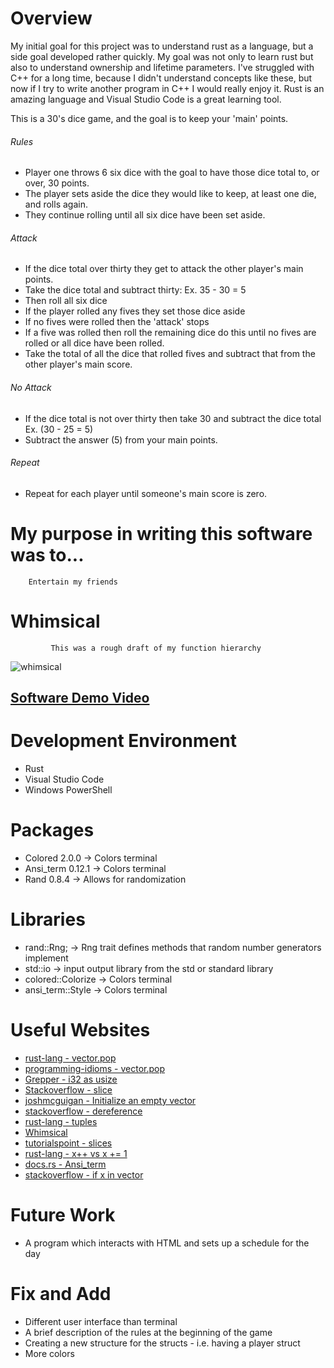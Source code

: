 # Overview

My initial goal for this project was to understand rust as a language, but a side goal developed rather quickly. My goal was not only to learn rust but also to understand ownership and lifetime parameters. I've struggled with C++ for a long time, because I didn't understand concepts like these, but now if I try to write another program in C++ I would really enjoy it. Rust is an amazing language and Visual Studio Code is a great learning tool.

This is a 30's dice game, and the goal is to keep your 'main' points.
###### Rules

* Player one throws 6 six dice with the goal to have those dice total to, or over, 30 points.
* The player sets aside the dice they would like to keep, at least one die, and rolls again.
* They continue rolling until all six dice have been set aside. 
###### Attack

* If the dice total over thirty they get to attack the other player's main points.
* Take the dice total and subtract thirty: Ex. 35 - 30 = 5
* Then roll all six dice
* If the player rolled any fives they set those dice aside
* If no fives were rolled then the 'attack' stops
* If a five was rolled then roll the remaining dice do this until no fives are rolled or all dice have been rolled.
* Take the total of all the dice that rolled fives and subtract that from the other player's main score. 
###### No Attack

* If the dice total is not over thirty then take 30 and subtract the dice total Ex. (30 - 25 = 5)
* Subtract the answer (5) from your main points.
###### Repeat
* Repeat for each player until someone's main score is zero.

# My purpose in writing this software was to...

        Entertain my friends

# Whimsical 
             This was a rough draft of my function hierarchy
![whimsical](https://user-images.githubusercontent.com/77114845/143724111-6c8689f8-7046-48a1-b84e-6bcef7893ea3.PNG)


## [Software Demo Video](http://youtube.link.goes.here)

# Development Environment

* Rust
* Visual Studio Code
* Windows PowerShell

# Packages
* Colored 2.0.0 -> Colors terminal
* Ansi_term 0.12.1 -> Colors terminal
* Rand 0.8.4 -> Allows for randomization

# Libraries 
* rand::Rng; -> Rng trait defines methods that random number generators implement 
* std::io -> input output library from the std or standard library 
* colored::Colorize -> Colors terminal
* ansi_term::Style -> Colors terminal

# Useful Websites

* [rust-lang - vector.pop](https://play.rust-lang.org/?version=stable&mode=debug&edition=2018&gist=4547762e00f785f3abcfdd8b44a5d077)
* [programming-idioms - vector.pop](https://programming-idioms.org/idiom/226/delete-last-element-from-list/4074/rust)
* [Grepper - i32 as usize](https://www.codegrepper.com/code-examples/rust/convert+i32+to+usize+rust)
* [Stackoverflow - slice](https://stackoverflow.com/questions/39785597/how-do-i-get-a-slice-of-a-vect-in-rust)
* [joshmcguigan - Initialize an empty vector](https://www.joshmcguigan.com/blog/array-initialization-rust/)
* [stackoverflow - dereference](https://stackoverflow.com/questions/23920968/why-does-the-binary-operator-not-work-with-two-mut-int)
* [rust-lang - tuples](https://doc.rust-lang.org/rust-by-example/primitives/tuples.html)
* [Whimsical](https://whimsical.com/rust-30s-game-UPAFCWM4Kqu7D7n9Q6DkZq)
* [tutorialspoint - slices](https://www.tutorialspoint.com/rust/rust_slices.htm)
* [rust-lang - x++ vs x += 1](https://users.rust-lang.org/t/why-cant-i-increment-a-variable-like-this/18287/2)
* [docs.rs - Ansi_term](https://docs.rs/crate/ansi_term/0.6.3)
* [stackoverflow - if x in vector](https://stackoverflow.com/questions/58368801/how-do-i-check-if-a-thing-is-in-a-vector)


# Future Work
* A program which interacts with HTML and sets up a schedule for the day

# Fix and Add
* Different user interface than terminal
* A brief description of the rules at the beginning of the game
* Creating a new structure for the structs - i.e. having a player struct
* More colors